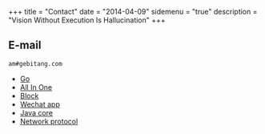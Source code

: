 +++
title = "Contact"
date = "2014-04-09"
sidemenu = "true"
description = "Vision Without Execution Is Hallucination"
+++

## E-mail
    am#gebitang.com

* [Go](https://time.geekbang.org/column/112)
* [All In One](https://time.geekbang.org/column/48)
* [Block](https://time.geekbang.org/column/76)
* [Wechat app](https://time.geekbang.org/course/intro/77)
* [Java core](https://time.geekbang.org/column/82)
* [Network protocol](https://time.geekbang.org/column/85)

